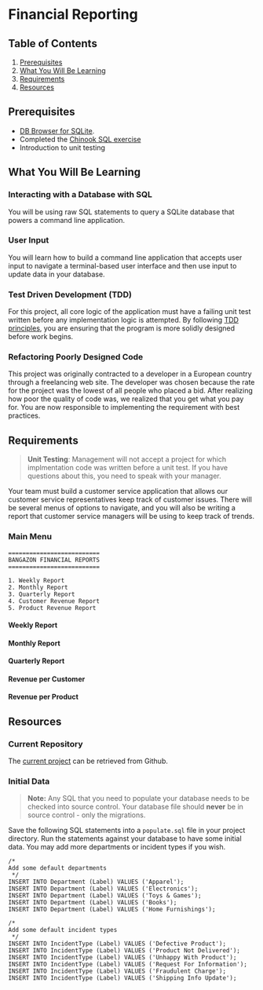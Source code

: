# Financial Reporting

## Table of Contents

1. [Prerequisites](#prerequisites)
1. [What You Will Be Learning](#what-you-will-be-learning)
1. [Requirements](#requirements)
1. [Resources](#resources)

## Prerequisites

* [DB Browser for SQLite](http://sqlitebrowser.org/).
* Completed the [Chinook SQL exercise](https://github.com/nashville-software-school/csharp-dotnet-milestones/blob/master/3-database-driven-applications/exercises/database/DBS_SQL_LEARNING-THRU-DOING.md) 
* Introduction to unit testing

## What You Will Be Learning

### Interacting with a Database with SQL

You will be using raw SQL statements to query a SQLite database that powers a command line application.

### User Input

You will learn how to build a command line application that accepts user input to navigate a terminal-based user interface and then use input to update data in your database.

### Test Driven Development (TDD)

For this project, all core logic of the application must have a failing unit test written before any implementation logic is attempted. By following [TDD](https://msdn.microsoft.com/en-us/library/aa730844(v=vs.80).aspx) [principles](http://c2.com/cgi/wiki?TestDrivenDevelopment), you are ensuring that the program is more solidly designed before work begins.

### Refactoring Poorly Designed Code

This project was originally contracted to a developer in a European country through a freelancing web site. The developer was chosen because the rate for the project was the lowest of all people who placed a bid. After realizing how poor the quality of code was, we realized that you get what you pay for. You are now responsible to implementing the requirement with best practices.

## Requirements

> **Unit Testing**: Management will not accept a project for which implmentation code was written before a unit test. If you have questions about this, you need to speak with your manager.

Your team must build a customer service application that allows our customer service representatives keep track of customer issues. There will be several menus of options to navigate, and you will also be writing a report that customer service managers will be using to keep track of trends.

### Main Menu

```
==========================
BANGAZON FINANCIAL REPORTS
==========================

1. Weekly Report
2. Monthly Report
3. Quarterly Report
4. Customer Revenue Report
5. Product Revenue Report
```

#### Weekly Report


#### Monthly Report


#### Quarterly Report


#### Revenue per Customer


#### Revenue per Product


## Resources

### Current Repository

The [current project](https://github.com/nashville-software-school/Bangazon-Financials) can be retrieved from Github.

### Initial Data

> **Note:** Any SQL that you need to populate your database needs to be checked into source control. Your database file should **never** be in source control - only the migrations.

Save the following SQL statements into a `populate.sql` file in your project directory. Run the statements against your database to have some initial data. You may add more departments or incident types if you wish.

```
/*
Add some default departments
 */
INSERT INTO Department (Label) VALUES ('Apparel');
INSERT INTO Department (Label) VALUES ('Electronics');
INSERT INTO Department (Label) VALUES ('Toys & Games');
INSERT INTO Department (Label) VALUES ('Books');
INSERT INTO Department (Label) VALUES ('Home Furnishings');

/*
Add some default incident types
 */
INSERT INTO IncidentType (Label) VALUES ('Defective Product');
INSERT INTO IncidentType (Label) VALUES ('Product Not Delivered');
INSERT INTO IncidentType (Label) VALUES ('Unhappy With Product');
INSERT INTO IncidentType (Label) VALUES ('Request For Information');
INSERT INTO IncidentType (Label) VALUES ('Fraudulent Charge');
INSERT INTO IncidentType (Label) VALUES ('Shipping Info Update');
```